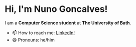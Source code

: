 # Hi, I'm Nuno Goncalves! 

I am a **Computer Science student** at **The University of Bath**. 

- 📫 How to reach me: [LinkedIn!](https://www.linkedin.com/in/goncalves-925b18162/)
- 😄 Pronouns: he/him
